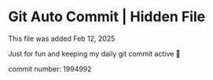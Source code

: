 # Git Auto Commit | Hidden File

This file was added Feb 12, 2025

Just for fun and keeping my daily git commit active 🤪

commit number: 1994992
